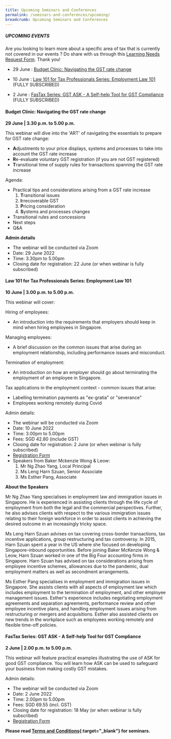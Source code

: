 ```yaml
---
title: Upcoming Seminars and Conferences
permalink: /seminars-and-conferences/upcoming/
breadcrumb: Upcoming Seminars and Conferences
---
```

##### **UPCOMING EVENTS**
Are you looking to learn more about a specific area of tax that is currently not covered in our events ? 
Do share with us through this [Learning Needs Request Form](https://form.gov.sg/5d2c51283703d80011e52615). Thank you!

* 29 June : [Budget Clinic: Navigating the GST rate change](/seminars-and-conferences/upcoming/#29Jun-ta-id)

* 10 June : [Law 101 for Tax Professionals Series: Employment Law 101](/seminars-and-conferences/upcoming/#10Jun-ta-id) (FULLY SUBSCRIBED)

* 2 June : [FasTax Series: GST ASK - A Self-help Tool for GST Compliance](/seminars-and-conferences/upcoming/#2Jun-ta-id)
(FULLY SUBSCRIBED)


<a id="29Jun-ta-id"></a>
#### **Budget Clinic: Navigating the GST rate change**
**29 June | 3.30 p.m. to 5.00 p.m.**

This webinar will dive into the 'ART' of navigating the essentials to prepare for GST rate change:

* **A**djustments to your price displays, systems and processes to take into account the GST rate increase
* **R**e-evaluate voluntary GST registration (if you are not GST registered)
* **T**ransitional time of supply rules for transactions spanning the GST rate increase

Agenda:
* Practical tips and considerations arising from a GST rate increase
  1. **T**ransitional issues
  2. **I**rrecoverable GST
  3. **P**ricing consideration
  4. **S**ystems and processes changes
* Transitional rules and concessions
* Next steps
* Q&A

**Admin details**
* The webinar will be conducted via Zoom
* Date: 29 June 2022
* Time: 3.30pm to 5.00pm
* Closing date for registration: 22 June (or when webinar is fully subscribed)




<a id="10Jun-ta-id"></a>
#### **Law 101 for Tax Professionals Series: Employment Law 101**
**10 June | 3.00 p.m. to 5.00 p.m.**

This webinar will cover:
 
Hiring of employees:
* An introduction into the requirements that employers should keep in mind when hiring employees in Singapore.
 
Managing employees:
* A brief discussion on the common issues that arise during an employment relationship, including performance issues and misconduct.
 
Termination of employment:
* An introduction on how an employer should go about terminating the employment of an employee in Singapore. 
 
Tax applications in the employment context - common issues that arise:
* Labelling termination payments as "ex-gratia" or "severance"
* Employees working remotely during Covid

Admin details:
* The webinar will be conducted via Zoom
* Date: 10 June 2022
* Time: 3.00pm to 5.00pm
* Fees: SGD 42.80 (include GST)
* Closing date for registration: 2 June (or when webinar is fully subscribed)
* [Registration Form](https://form.gov.sg/62834615c27fbc00121675dd)
* Speakers from Baker Mckenzie Wong & Leow:
	1. Mr Ng Zhao Yang, Local Principal
	2. Ms Leng Harn Szuan, Senior Associate
	3. Ms Esther Pang, Associate

**About the Speakers**

Mr Ng Zhao Yang specialises in employment law and immigration issues in Singapore. He is experienced in assisting clients through the life cycle of employment from both the legal and the commercial perspectives. Further, he also advises clients with respect to the various immigration issues relating to their foreign workforce in order to assist clients in achieving the desired outcome in an increasingly tricky space.

Ms Leng Harn Szuan advises on tax covering cross-border transactions, tax incentive applications, group restructuring and tax controversy. In 2015, Harn Szuan spent a year in the US where she focused on developing Singapore-inbound opportunities. Before joining Baker McKenzie Wong & Leow, Harn Szuan worked in one of the Big Four accounting firms in Singapore. Harn Szuan has advised on tax considerations arising from employee incentive schemes, allowances due to the pandemic, dual employment matters as well as secondment arrangements.

Ms Esther Pang specialises in employment and immigration issues in Singapore. She assists clients with all aspects of employment law which includes employment to the termination of employment, and other employee management issues. Esther's experience includes negotiating employment agreements and separation agreements, performance review and other employee incentive plans, and handling employment issues arising from restructuring or mergers and acquisitions. Esther also assisted clients on new trends in the workplace such as employees working remotely and flexible time-off policies.


<a id="2Jun-ta-id"></a>
#### **FasTax Series: GST ASK - A Self-help Tool for GST Compliance**
**2 June | 2.00 p.m. to 5.00 p.m.**

This webinar will feature practical examples illustrating the use of ASK for good GST compliance. You will learn how ASK can be used to safeguard your business from making costly GST mistakes.

Admin details:
* The webinar will be conducted via Zoom
* Date: 2 June 2022
* Time: 2.00pm to 5.00pm
* Fees: SGD 69.55 (incl. GST)
* Closing date for registration: 18 May (or when webinar is fully subscribed)
* [Registration Form](https://form.gov.sg/627c79952177ad0012018308)







**Please read [Terms and Conditions](https://production-iras-tax-academy.netlify.com/executive-tax-programmes/terms-and-conditions/){:target="_blank"} for seminars.**